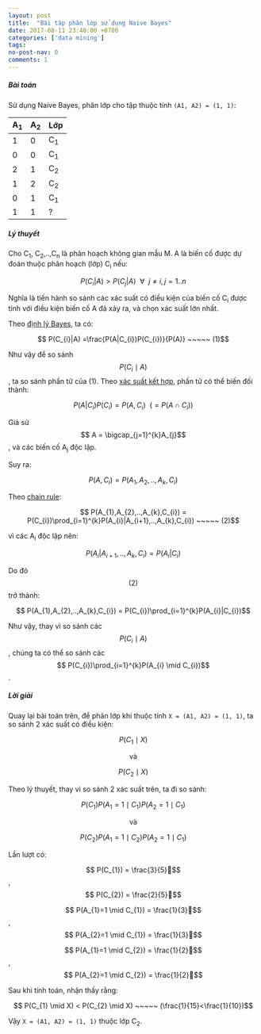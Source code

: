 ```yaml
---
layout: post
title:  "Bài tập phân lớp sử dụng Naive Bayes"
date: 2017-08-11 23:40:00 +0700
categories: ['data mining']
tags:
no-post-nav: 0
comments: 1
---
```


##### **Bài toán**

Sử dụng Naive Bayes, phân lớp cho tập thuộc tính `(A1, A2) = (1, 1)`:

|A<sub>1</sub>|A<sub>2</sub>|Lớp|
|-|-|-|
|1|0|C<sub>1</sub>|
|0|0|C<sub>1</sub>|
|2|1|C<sub>2</sub>|
|1|2|C<sub>2</sub>|
|0|1|C<sub>1</sub>|
|1|1|?|

##### **Lý thuyết**

Cho C<sub>1</sub>, C<sub>2</sub>,..,C<sub>n</sub> là phân hoạch không gian mẫu M. A là biến cố được dự đoán thuộc phân hoạch (lớp) C<sub>i</sub> nếu:

$$ P(C_{i} | A) > P(C_{j}|A) ~~ \forall ~~ j\neq i, j = 1..n$$

Nghĩa là tiến hành so sánh các xác suất có điều kiện của biến cố C<sub>i</sub> được tính với điều kiện biến cố A đã xảy ra, và chọn xác suất lớn nhất.

Theo [định lý Bayes](https://en.wikipedia.org/wiki/Bayes%27_theorem), ta có:

$$ P(C_{i}|A) =\frac{P(A|C_{i})P(C_{i})}{P(A)} ~~~~~ (1)$$


Như vậy để so sánh $$ P(C_{i} \mid A)$$, ta so sánh phần tử của (1). Theo [xác suất kết hợp](https://en.wikipedia.org/wiki/Joint_probability_distribution), phần tử có thể biến đối thành:

$$ P(A|C_{i})P(C_{i}) = P(A, C_{i}) ~~ (=P(A \cap C_{i}))$$

Giả sử $$ A = \bigcap_{j=1}^{k}A_{j}$$, và các biến cố A<sub>j</sub> độc lập.

Suy ra:

$$ P(A, C_{i}) = P(A_{1},A_{2},..,A_{k},C_{i})$$

Theo [chain rule](https://en.wikipedia.org/wiki/Chain_rule_(probability)):

$$ P(A_{1},A_{2},..,A_{k},C_{i}) = P(C_{i})\prod_{i=1}^{k}P(A_{i}|A_{i+1},..,A_{k},C_{i}) ~~~~~ (2)$$

vì các A<sub>i</sub> độc lập nên:

$$ P(A_{i}|A_{i+1},..,A_{k},C_{i}) = P(A_{i}|C_{i})$$

Do đó $$ (2)$$ trở thành:

$$ P(A_{1},A_{2},..,A_{k},C_{i}) = P(C_{i})\prod_{i=1}^{k}P(A_{i}|C_{i})$$

Như vậy, thay vì so sánh các $$ P(C_{i} \mid A)$$ , chúng ta có thể so sánh các $$ P(C_{i})\prod_{i=1}^{k}P(A_{i} \mid C_{i})$$.

##### **Lời giải**

Quay lại bài toán trên, để phân lớp khi thuộc tính `X = (A1, A2) = (1, 1)`, ta so sánh 2 xác suất có điều kiện:

$$ P(C_{1} \mid X)$$

<center> và </center>

$$ P(C_{2} \mid X)$$


Theo lý thuyết, thay vì so sánh 2 xác suất trên, ta đi so sánh:

$$ P(C_{1})P(A_{1}=1 \mid C_{1})P(A_{2}=1 \mid C_{1})$$

<center>và</center>

$$ P(C_{2})P(A_{1}=1 \mid C_{2})P(A_{2}=1 \mid C_{1})$$

Lần lượt có:

$$ P(C_{1}) = \frac{3}{5}$$, $$ P(C_{2}) = \frac{2}{5}$$

$$ P(A_{1}=1 \mid C_{1}) = \frac{1}{3}$$, $$ P(A_{2}=1 \mid C_{1}) = \frac{1}{3}$$

$$ P(A_{1}=1 \mid C_{2}) = \frac{1}{2}$$, $$ P(A_{2}=1 \mid C_{2}) = \frac{1}{2}$$

Sau khi tính toán, nhận thấy rằng:

$$ P(C_{1} \mid X) < P(C_{2} \mid X) ~~~~~ (\frac{1}{15}<\frac{1}{10})$$

Vậy `X = (A1, A2) = (1, 1)` thuộc lớp C<sub>2</sub>.
